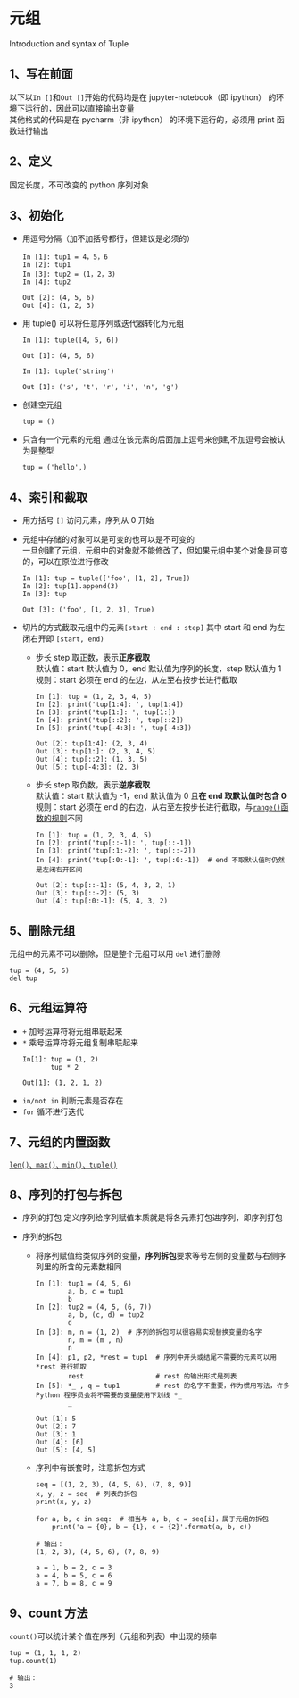 # 元组
Introduction and syntax of Tuple  

## 1、写在前面  
以下以`In []`和`Out []`开始的代码均是在 jupyter-notebook（即 ipython） 的环境下运行的，因此可以直接输出变量  
其他格式的代码是在 pycharm（非 ipython） 的环境下运行的，必须用 print 函数进行输出

## 2、定义  
固定长度，不可改变的 python 序列对象  

## 3、初始化  
- 用逗号分隔（加不加括号都行，但建议是必须的）  
  ```
  In [1]: tup1 = 4，5，6
  In [2]: tup1
  In [3]: tup2 = (1，2，3)
  In [4]: tup2
  
  Out [2]: (4, 5, 6)
  Out [4]: (1, 2, 3)
  ```  
  
- 用 tuple() 可以将任意序列或迭代器转化为元组  
  ```
  In [1]: tuple([4, 5, 6])

  Out [1]: (4, 5, 6)
  ```
  ```
  In [1]: tuple('string')

  Out [1]: ('s', 't', 'r', 'i', 'n', 'g')
  ```  
  
- 创建空元组  
  ```
  tup = ()
  ```
  
- 只含有一个元素的元组
  通过在该元素的后面加上逗号来创建,不加逗号会被认为是整型  
  ```
  tup = ('hello',)
  ```

## 4、索引和截取  
- 用方括号 `[]` 访问元素，序列从 0 开始  

- 元组中存储的对象可以是可变的也可以是不可变的  
  一旦创建了元组，元组中的对象就不能修改了，但如果元组中某个对象是可变的，可以在原位进行修改  
  ```
  In [1]: tup = tuple(['foo', [1, 2], True])
  In [2]: tup[1].append(3)
  In [3]: tup

  Out [3]: ('foo', [1, 2, 3], True)
  ```  
  
- 切片的方式截取元组中的元素`[start : end : step]` 其中 start 和 end 为左闭右开即 `[start, end)`  
  - 步长 step 取正数，表示**正序截取**  
    默认值：start 默认值为 0，end 默认值为序列的长度，step 默认值为 1  
    规则：start 必须在 end 的左边，从左至右按步长进行截取
    ```
    In [1]: tup = (1, 2, 3, 4, 5)
    In [2]: print('tup[1:4]: ', tup[1:4])
    In [3]: print('tup[1:]: ', tup[1:])
    In [4]: print('tup[::2]: ', tup[::2])
    In [5]: print('tup[-4:3]: ', tup[-4:3])

    Out [2]: tup[1:4]: (2, 3, 4)
    Out [3]: tup[1:]: (2, 3, 4, 5)
    Out [4]: tup[::2]: (1, 3, 5)
    Out [5]: tup[-4:3]: (2, 3)
    ```  
  - 步长 step 取负数，表示**逆序截取**  
    默认值：start 默认值为 -1，end 默认值为 0 且**在 end 取默认值时包含 0**  
    规则：start 必须在 end 的右边，从右至左按步长进行截取，与[`range()`函数的规则](https://github.com/gumgemgem/study-python/blob/main/Note/function/build-in_function.md)不同
    ```
    In [1]: tup = (1, 2, 3, 4, 5)
    In [2]: print('tup[::-1]: ', tup[::-1])
    In [3]: print('tup[:1:-2]: ', tup[::-2])
    In [4]: print('tup[:0:-1]: ', tup[:0:-1])  # end 不取默认值时仍然是左闭右开区间

    Out [2]: tup[::-1]: (5, 4, 3, 2, 1)
    Out [3]: tup[::-2]: (5, 3)
    Out [4]: tup[:0:-1]: (5, 4, 3, 2)
    ```  
    
## 5、删除元组  
  元组中的元素不可以删除，但是整个元组可以用 `del` 进行删除  
  ```
  tup = (4, 5, 6)
  del tup
  ```
  
## 6、元组运算符  
  - `+` 加号运算符将元组串联起来  
  - `*` 乘号运算符将元组复制串联起来  
    ```
    In[1]: tup = (1, 2)
           tup * 2
          
    Out[1]: (1, 2, 1, 2)
    ```
  - `in/not in` 判断元素是否存在  
  - `for` 循环进行迭代  

## 7、元组的内置函数  
  [`len()、max()、min()、tuple()`](https://github.com/gumgemgem/study-python/blob/main/Note/function/build-in_function.md)  
  
## 8、序列的打包与拆包
- 序列的打包
  定义序列给序列赋值本质就是将各元素打包进序列，即序列打包  

- 序列的拆包
  - 将序列赋值给类似序列的变量，**序列拆包**要求等号左侧的变量数与右侧序列里的所含的元素数相同  
    ```
    In [1]: tup1 = (4, 5, 6)
            a, b, c = tup1
            b
    In [2]: tup2 = (4, 5, (6, 7))
            a, b, (c, d) = tup2
            d
    In [3]: m, n = (1, 2)  # 序列的拆包可以很容易实现替换变量的名字
            n, m = (m , n)
            n
    In [4]: p1, p2, *rest = tup1  # 序列中开头或结尾不需要的元素可以用 *rest 进行抓取
            rest                  # rest 的输出形式是列表
    In [5]: *_ , q = tup1         # rest 的名字不重要，作为惯用写法，许多 Python 程序员会将不需要的变量使用下划线 *_
            _

    Out [1]: 5
    Out [2]: 7
    Out [3]: 1
    Out [4]: [6]
    Out [5]: [4, 5]
  
  - 序列中有嵌套时，注意拆包方式
    ```
    seq = [(1, 2, 3), (4, 5, 6), (7, 8, 9)]
    x, y, z = seq  # 列表的拆包
    print(x, y, z)
    
    for a, b, c in seq:  # 相当与 a, b, c = seq[i]，属于元组的拆包
        print('a = {0}, b = {1}, c = {2}'.format(a, b, c))
        
    # 输出：
    (1, 2, 3), (4, 5, 6), (7, 8, 9)

    a = 1, b = 2, c = 3
    a = 4, b = 5, c = 6
    a = 7, b = 8, c = 9
    ```
  
## 9、count 方法
  `count()`可以统计某个值在序列（元组和列表）中出现的频率
  ```
  tup = (1, 1, 1, 2)
  tup.count(1)
  
  # 输出：
  3
  ```
